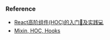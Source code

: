 ### Reference
- [React高阶组件(HOC)的入门📖及实践💻](https://juejin.cn/post/6844904050236850184)
- [Mixin, HOC, Hooks](https://juejin.cn/post/6844903815762673671#heading-4)